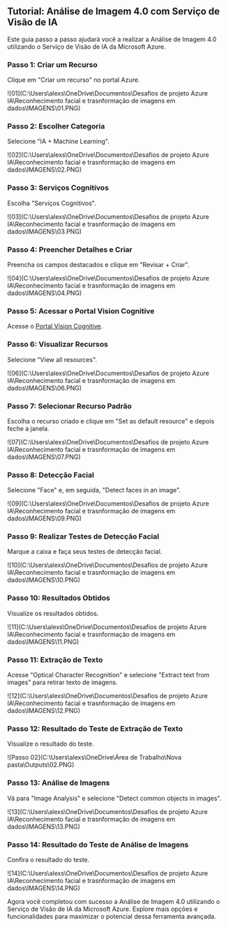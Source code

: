 ## Tutorial: Análise de Imagem 4.0 com Serviço de Visão de IA

Este guia passo a passo ajudará você a realizar a Análise de Imagem 4.0 utilizando o Serviço de Visão de IA da Microsoft Azure.

### Passo 1: Criar um Recurso

Clique em "Criar um recurso" no portal Azure.

![01](C:\Users\alexs\OneDrive\Documentos\Desafios de projeto Azure IA\Reconhecimento facial e trasnformação de imagens em dados\IMAGENS\01.PNG)

### Passo 2: Escolher Categoria

Selecione "IA + Machine Learning".

![02](C:\Users\alexs\OneDrive\Documentos\Desafios de projeto Azure IA\Reconhecimento facial e trasnformação de imagens em dados\IMAGENS\02.PNG)

### Passo 3: Serviços Cognitivos

Escolha "Serviços Cognitivos".

![03](C:\Users\alexs\OneDrive\Documentos\Desafios de projeto Azure IA\Reconhecimento facial e trasnformação de imagens em dados\IMAGENS\03.PNG)

### Passo 4: Preencher Detalhes e Criar

Preencha os campos destacados e clique em "Revisar + Criar".

![04](C:\Users\alexs\OneDrive\Documentos\Desafios de projeto Azure IA\Reconhecimento facial e trasnformação de imagens em dados\IMAGENS\04.PNG)

### Passo 5: Acessar o Portal Vision Cognitive

Acesse o [Portal Vision Cognitive](https://portal.vision.cognitive.azure.com).

### Passo 6: Visualizar Recursos

Selecione "View all resources".

![06](C:\Users\alexs\OneDrive\Documentos\Desafios de projeto Azure IA\Reconhecimento facial e trasnformação de imagens em dados\IMAGENS\06.PNG)

### Passo 7: Selecionar Recurso Padrão

Escolha o recurso criado e clique em "Set as default resource" e depois feche a janela.

![07](C:\Users\alexs\OneDrive\Documentos\Desafios de projeto Azure IA\Reconhecimento facial e trasnformação de imagens em dados\IMAGENS\07.PNG)

### Passo 8: Detecção Facial

Selecione "Face" e, em seguida, "Detect faces in an image".

![09](C:\Users\alexs\OneDrive\Documentos\Desafios de projeto Azure IA\Reconhecimento facial e trasnformação de imagens em dados\IMAGENS\09.PNG)

### Passo 9: Realizar Testes de Detecção Facial

Marque a caixa e faça seus testes de detecção facial.

![10](C:\Users\alexs\OneDrive\Documentos\Desafios de projeto Azure IA\Reconhecimento facial e trasnformação de imagens em dados\IMAGENS\10.PNG)

### Passo 10: Resultados Obtidos

Visualize os resultados obtidos.

![11](C:\Users\alexs\OneDrive\Documentos\Desafios de projeto Azure IA\Reconhecimento facial e trasnformação de imagens em dados\IMAGENS\11.PNG)

### Passo 11: Extração de Texto

Acesse "Optical Character Recognition" e selecione "Extract text from images" para retirar texto de imagens.

![12](C:\Users\alexs\OneDrive\Documentos\Desafios de projeto Azure IA\Reconhecimento facial e trasnformação de imagens em dados\IMAGENS\12.PNG)

### Passo 12: Resultado do Teste de Extração de Texto

Visualize o resultado do teste.

![Passo 02](C:\Users\alexs\OneDrive\Área de Trabalho\Nova pasta\Outputs\02.PNG)

### Passo 13: Análise de Imagens

Vá para "Image Analysis" e selecione "Detect common objects in images".

![13](C:\Users\alexs\OneDrive\Documentos\Desafios de projeto Azure IA\Reconhecimento facial e trasnformação de imagens em dados\IMAGENS\13.PNG)

### Passo 14: Resultado do Teste de Análise de Imagens

Confira o resultado do teste.

![14](C:\Users\alexs\OneDrive\Documentos\Desafios de projeto Azure IA\Reconhecimento facial e trasnformação de imagens em dados\IMAGENS\14.PNG)

Agora você completou com sucesso a Análise de Imagem 4.0 utilizando o Serviço de Visão de IA da Microsoft Azure. Explore mais opções e funcionalidades para maximizar o potencial dessa ferramenta avançada.